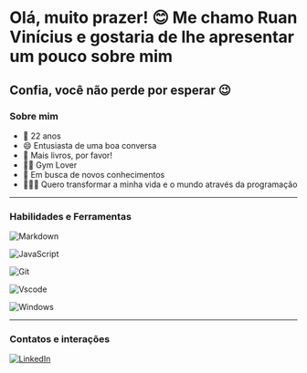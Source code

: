 # Olá, muito prazer! 😊 Me chamo Ruan Vinícius e gostaria de lhe apresentar um pouco sobre mim

## Confia, você não perde por esperar 😉  

### Sobre mim
* 💫 22 anos
* 😄 Entusiasta de uma boa conversa
* 📖 Mais livros, por favor!
* 🏋️‍♂️ Gym Lover
* 🧠 Em busca de novos conhecimentos
* 👨🏻‍💻 Quero transformar a minha vida e o mundo através da programação
***
### Habilidades e Ferramentas
![Markdown](https://img.shields.io/badge/Markdown-000?style=for-the-badge&logo=markdown)

![JavaScript](https://img.shields.io/badge/JavaScript-F7DF1E?style=for-the-badge&logo=javascript&logoColor=black)

![Git](https://img.shields.io/badge/GIT-E44C30?style=for-the-badge&logo=git&logoColor=white)

![Vscode](https://img.shields.io/badge/Vscode-007ACC?style=for-the-badge&logo=visual-studio-code&logoColor=white)


![Windows](https://img.shields.io/badge/Windows-000?style=for-the-badge&logo=windows&logoColor=2CA5E0)

***

### Contatos e interações
[![LinkedIn](https://img.shields.io/badge/LinkedIn-0077B5?style=for-the-badge&logo=linkedin&logoColor=white)](https://www.linkedin.com/in/ruan-vinicius-me/)
